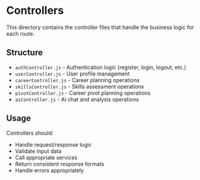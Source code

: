 # Controllers

This directory contains the controller files that handle the business logic for each route.

## Structure

- `authController.js` - Authentication logic (register, login, logout, etc.)
- `userController.js` - User profile management
- `careerController.js` - Career planning operations
- `skillsController.js` - Skills assessment operations
- `pivotController.js` - Career pivot planning operations
- `aiController.js` - AI chat and analysis operations

## Usage

Controllers should:
- Handle request/response logic
- Validate input data
- Call appropriate services
- Return consistent response formats
- Handle errors appropriately 
